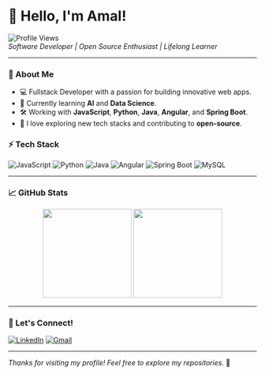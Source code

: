 
# 👋 Hello, I'm Amal!  

![Profile Views](https://komarev.com/ghpvc/?username=Amal146&color=blue&style=flat)  
*Software Developer | Open Source Enthusiast | Lifelong Learner*

---

### 🌟 About Me

- 💻 Fullstack Developer with a passion for building innovative web apps.
- 🌱 Currently learning **AI** and **Data Science**.
- 🛠️ Working with **JavaScript**, **Python**, **Java**, **Angular**, and **Spring Boot**.
- 🧠 I love exploring new tech stacks and contributing to **open-source**.

### ⚡ Tech Stack

![JavaScript](https://img.shields.io/badge/-JavaScript-black?style=flat-square&logo=javascript)
![Python](https://img.shields.io/badge/-Python-black?style=flat-square&logo=python)
![Java](https://img.shields.io/badge/-Java-black?style=flat-square&logo=java)
![Angular](https://img.shields.io/badge/-Angular-black?style=flat-square&logo=angular)
![Spring Boot](https://img.shields.io/badge/-Spring%20Boot-black?style=flat-square&logo=spring-boot)
![MySQL](https://img.shields.io/badge/-MySQL-black?style=flat-square&logo=mysql)

---

### 📈 GitHub Stats

<p align="center">
  <img height="180em" src="https://github-readme-stats.vercel.app/api?username=Amal146&show_icons=true&theme=radical&hide_border=true" />
  <img height="180em" src="https://github-readme-stats.vercel.app/api/top-langs/?username=Amal146&layout=compact&theme=radical&hide_border=true" />
</p>

---


### 🤝 Let's Connect!

[![LinkedIn](https://img.shields.io/badge/-LinkedIn-blue?style=flat-square&logo=Linkedin&logoColor=white)](https://www.linkedin.com/in/amal-jawahdou-062883226)
[![Gmail](https://img.shields.io/badge/-Gmail-red?style=flat-square&logo=Gmail&logoColor=white)](mailto:amaljw2002@gmail.com)


---

*Thanks for visiting my profile! Feel free to explore my repositories.* 🚀
